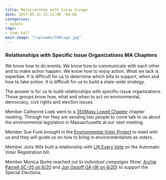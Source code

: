 ```yaml
---
title: Relationship with Issue Groups
date: 2017-05-31 22:11:00 -04:00
categories:
- update
tags:
- town hall
main-image: "/uploads/350logo.jpg"
---
```


### Relationships with Specific Issue Organizations MA Chapters
We know how to do events. We know how to communicate with each other and to make action happen. We know how to enjoy action.  What we lack is expertise. It is difficult for us to determine which bills to support, when and how to take action. It is difficult for us to build a state-wide strategy.

The answer is for us to build relationships with specific-issue organizations. Those groups know how, what and when to act on environmental, democracy, civil rights and election issues. 

Member Catherine Loeb went to a [350Mass Lowell Chapter](http://350mass.betterfutureproject.org/) chapter meeting. Through her they are sending two people to come talk to us about the environmental legislation in Massachusetts at our next meeting. 

Member Sue Funk brought in the [Environmental Voter Project](http://www.environmentalvoter.org/) to meet with us and they will guide us on how to bring in environmentalists as voters. 

Member Joris Wils built a relationship with [Lift Every Vote](https://www.facebook.com/groups/757413041078516/) on the Automatic Voter Registration bill. 

Member Monica Burke reached out to *individual campaigns* (Now: [Archie Parnell SC-05 on 6/20](https://archieparnell.com/) and [Jon Ossoff GA-06 on 6/20](http://electjon.com)) to support the Special Elections.
